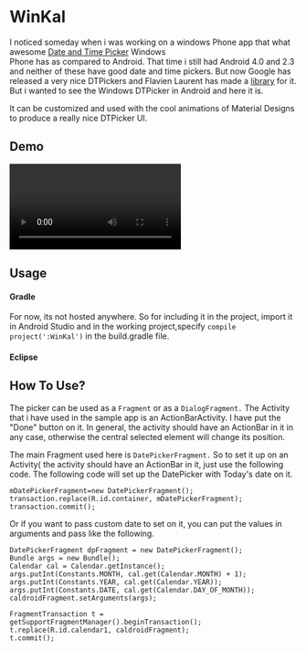 # WinKal
I noticed someday when i was working on a windows Phone app that what awesome [Date and Time Picker](http://www.geekchamp.com/articles/wp7-datepicker-and-timepicker-in-depth--api-and-customization) Windows  
Phone has as compared to Android. That time i still had Android 4.0 and 2.3 and neither of these have good date and time pickers.
But now Google has released a very nice DTPickers and Flavien Laurent has made a [library](https://github.com/flavienlaurent/datetimepicker) for it. But i 
wanted to see the Windows DTPicker in Android and here it is.  
    
It can be customized and used with the cool animations of Material Designs to produce a really nice DTPicker UI.  

  
## Demo  

![](http://winkal.16mb.com/winkal_cmp.mp4)


## Usage  
#### Gradle

For now, its not hosted anywhere. So for including it in the project, import it in Android Studio and in the working
project,specify ```compile project(':WinKal')``` in the build.gradle file.

#### Eclipse


## How To Use?

The picker can be used as a ```Fragment``` or as a ```DialogFragment.```
The Activity that i have used in the sample app is an ActionBarActivity. I have put the "Done" button on it. In general, the activity should have an ActionBar in it in any case, otherwise the central selected element will change its position. 

The main Fragment used here is ```DatePickerFragment.``` So to set it up on an Activity( the activity should have an ActionBar in it, just use the following code. The following code will set up the DatePicker with Today's date on it.
```
mDatePickerFragment=new DatePickerFragment();
transaction.replace(R.id.container, mDatePickerFragment);
transaction.commit();
```

Or if you want to pass custom date to set on it, you can put the values in arguments and pass like the following.
```
DatePickerFragment dpFragment = new DatePickerFragment();
Bundle args = new Bundle();
Calendar cal = Calendar.getInstance();
args.putInt(Constants.MONTH, cal.get(Calendar.MONTH) + 1);
args.putInt(Constants.YEAR, cal.get(Calendar.YEAR));
args.putInt(Constants.DATE, cal.get(Calendar.DAY_OF_MONTH));
caldroidFragment.setArguments(args);

FragmentTransaction t = getSupportFragmentManager().beginTransaction();
t.replace(R.id.calendar1, caldroidFragment);
t.commit();
```




